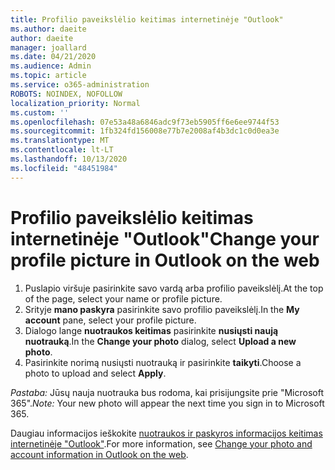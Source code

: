 ```yaml
---
title: Profilio paveikslėlio keitimas internetinėje "Outlook"
ms.author: daeite
author: daeite
manager: joallard
ms.date: 04/21/2020
ms.audience: Admin
ms.topic: article
ms.service: o365-administration
ROBOTS: NOINDEX, NOFOLLOW
localization_priority: Normal
ms.custom: ''
ms.openlocfilehash: 07e53a48a6846adc9f73eb5905ff6e6ee9744f53
ms.sourcegitcommit: 1fb324fd156008e77b7e2008af4b3dc1c0d0ea3e
ms.translationtype: MT
ms.contentlocale: lt-LT
ms.lasthandoff: 10/13/2020
ms.locfileid: "48451984"
---
```

# <a name="change-your-profile-picture-in-outlook-on-the-web"></a><span data-ttu-id="685ba-102">Profilio paveikslėlio keitimas internetinėje "Outlook"</span><span class="sxs-lookup"><span data-stu-id="685ba-102">Change your profile picture in Outlook on the web</span></span>

1. <span data-ttu-id="685ba-103">Puslapio viršuje pasirinkite savo vardą arba profilio paveikslėlį.</span><span class="sxs-lookup"><span data-stu-id="685ba-103">At the top of the page, select your name or profile picture.</span></span>
1. <span data-ttu-id="685ba-104">Srityje **mano paskyra** pasirinkite savo profilio paveikslėlį.</span><span class="sxs-lookup"><span data-stu-id="685ba-104">In the **My account** pane, select your profile picture.</span></span>
1. <span data-ttu-id="685ba-105">Dialogo lange **nuotraukos keitimas** pasirinkite **nusiųsti naują nuotrauką**.</span><span class="sxs-lookup"><span data-stu-id="685ba-105">In the **Change your photo** dialog, select **Upload a new photo**.</span></span>
1. <span data-ttu-id="685ba-106">Pasirinkite norimą nusiųsti nuotrauką ir pasirinkite **taikyti**.</span><span class="sxs-lookup"><span data-stu-id="685ba-106">Choose a photo to upload and select **Apply**.</span></span>

<span data-ttu-id="685ba-107">*Pastaba:* Jūsų nauja nuotrauka bus rodoma, kai prisijungsite prie "Microsoft 365".</span><span class="sxs-lookup"><span data-stu-id="685ba-107">*Note:* Your new photo will appear the next time you sign in to Microsoft 365.</span></span>

<span data-ttu-id="685ba-108">Daugiau informacijos ieškokite [nuotraukos ir paskyros informacijos keitimas internetinėje "Outlook"](https://support.office.com/article/b2dbb289-851d-4bed-93c3-3e136f5659ec).</span><span class="sxs-lookup"><span data-stu-id="685ba-108">For more information, see [Change your photo and account information in Outlook on the web](https://support.office.com/article/b2dbb289-851d-4bed-93c3-3e136f5659ec).</span></span>
